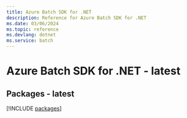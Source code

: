 ```yaml
---
title: Azure Batch SDK for .NET
description: Reference for Azure Batch SDK for .NET
ms.date: 03/06/2024
ms.topic: reference
ms.devlang: dotnet
ms.service: batch
---
```

# Azure Batch SDK for .NET - latest
## Packages - latest
[!INCLUDE [packages](batch-index.md)]